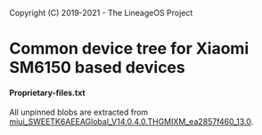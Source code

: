 Copyright (C) 2019-2021 - The LineageOS Project

Common device tree for Xiaomi SM6150 based devices
==============

#### Proprietary-files.txt
All unpinned blobs are extracted from [miui_SWEETK6AEEAGlobal_V14.0.4.0.THGMIXM_ea2857f460_13.0](https://bigota.d.miui.com/V14.0.4.0.THGMIXM/miui_SWEETK6AEEAGlobal_V14.0.4.0.THGMIXM_ea2857f460_13.0.zip).
